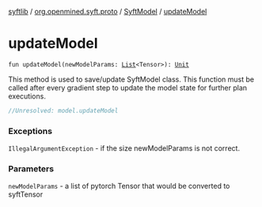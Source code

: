 [syftlib](../../index.md) / [org.openmined.syft.proto](../index.md) / [SyftModel](index.md) / [updateModel](./update-model.md)

# updateModel

`fun updateModel(newModelParams: `[`List`](https://kotlinlang.org/api/latest/jvm/stdlib/kotlin.collections/-list/index.html)`<Tensor>): `[`Unit`](https://kotlinlang.org/api/latest/jvm/stdlib/kotlin/-unit/index.html)

This method is used to save/update SyftModel class.
This function must be called after every gradient step to update the model state for further plan executions.

``` kotlin
//Unresolved: model.updateModel
```

### Exceptions

`IllegalArgumentException` - if the size newModelParams is not correct.

### Parameters

`newModelParams` - a list of pytorch Tensor that would be converted to syftTensor